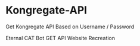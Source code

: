 # Kongregate-API
Get Kongregate API Based on Username / Password

Eternal CAT Bot GET API Website Recreation
